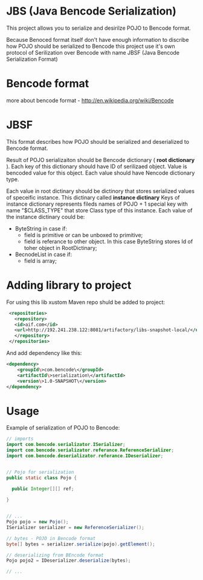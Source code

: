 JBS (Java Bencode Serialization)
=======

This project allows you to serialize and desirilze POJO to Bencode format. 

Because Benoced format itself don't have enough information to discribe how POJO should be serialized to Bencode this project use it's own protocol of Serilization over Bencode with name JBSF (Java Bencode Serialization Format)

Bencode format
=======
more about bencode format - http://en.wikipedia.org/wiki/Bencode

JBSF
=======
This format describes how POJO should be serialized and deserialized to Bencode format.

Result of POJO serializaiton should be Bencode dictionary ( __root dictionary__ ). Each key of this dictionary should have ID of serilizaed object. Value is bencoded value for this object. Each value should have Nencode dictionary type.

Each value in root dictinary should be dictinory that stores serialized values of speceific instance. This dictinary called __instance dictinary__
Keys of instance dictionary represents fileds names of POJO + 1 special key with name "$CLASS_TYPE" that store Class type of this instance. 
Each value of the instance dictinary could be:
* ByteString in case if:
  * field is primitive or can be unboxed to primitive;
  * field is referance to other object. In this case ByteString stores Id of toher object in RootDictinary;
* BecnodeList in case if:
  * field is array;
  
Adding library to project
=======
For using this lib xustom Maven repo shuld be added to project:

```xml
 <repositories>
   <repository>
   <id>aif.com</id>
   <url>http://192.241.238.122:8081/artifactory/libs-snapshot-local/</url>
   </repository>
 </repositories>
 ```

And add dependency like this:
```xml
<dependency>
    <groupId\>com.bencode\</groupId>
    <artifactId\>serialization\</artifactId>
    <version\>1.0-SNAPSHOT\</version>
</dependency>
```

Usage
=======

Example of serialization of POJO to Bencode:

```Java
// imports
import com.bencode.serializator.ISerializer;
import com.bencode.serializator.referance.ReferenceSerializer;
import com.bencode.deserializator.referance.IDeserializer;


// Pojo for serialization
public static class Pojo {

  public Integer[][] ref;
  
}


// ...
Pojo pojo = new Pojo();
ISerializer serializer = new ReferenceSerializer();

// bytes - POJO in Bencode format
byte[] bytes = serializer.serialize(pojo).getElement();

// deserializing from BEncode format
Pojo pojo2 = IDeserializer.deserialize(bytes);

// ...
```
